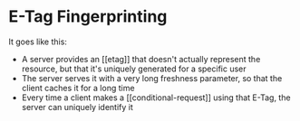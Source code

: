 # E-Tag Fingerprinting
It goes like this:

* A server provides an [[etag]] that doesn't actually represent the resource, but that it's uniquely generated for a specific user
* The server serves it with a very long freshness parameter, so that the client caches it for a long time
* Every time a client makes a [[conditional-request]] using that E-Tag, the server can uniquely identify it
